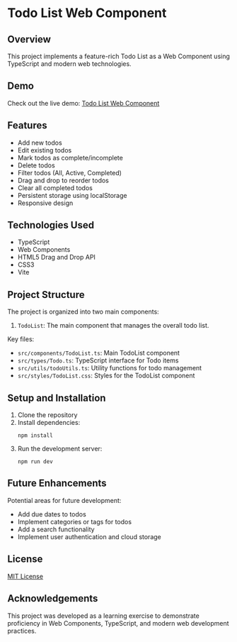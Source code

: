 # Todo List Web Component

## Overview

This project implements a feature-rich Todo List as a Web Component using TypeScript and modern web technologies.

## Demo

Check out the live demo: [Todo List Web Component](https://leon-tech-dev.github.io/todo-list-web-component/)

## Features

- Add new todos
- Edit existing todos
- Mark todos as complete/incomplete
- Delete todos
- Filter todos (All, Active, Completed)
- Drag and drop to reorder todos
- Clear all completed todos
- Persistent storage using localStorage
- Responsive design

## Technologies Used

- TypeScript
- Web Components
- HTML5 Drag and Drop API
- CSS3
- Vite

## Project Structure

The project is organized into two main components:

1. `TodoList`: The main component that manages the overall todo list.

Key files:

- `src/components/TodoList.ts`: Main TodoList component
- `src/types/Todo.ts`: TypeScript interface for Todo items
- `src/utils/todoUtils.ts`: Utility functions for todo management
- `src/styles/TodoList.css`: Styles for the TodoList component

## Setup and Installation

1. Clone the repository
2. Install dependencies:
   ```
   npm install
   ```
3. Run the development server:
   ```
   npm run dev
   ```

## Future Enhancements

Potential areas for future development:

- Add due dates to todos
- Implement categories or tags for todos
- Add a search functionality
- Implement user authentication and cloud storage

## License

[MIT License](LICENSE)

## Acknowledgements

This project was developed as a learning exercise to demonstrate proficiency in Web Components, TypeScript, and modern web development practices.

